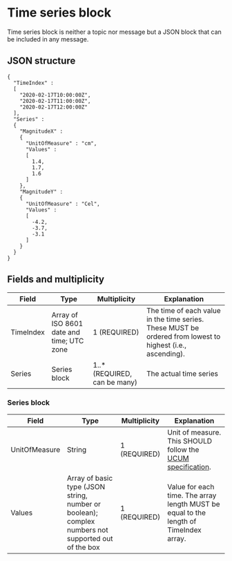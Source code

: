 # Time series block

Time series block is neither a topic nor message but a JSON block that can be included in any message.

## JSON structure

```nohighlight
{
  "TimeIndex" :
  [
    "2020-02-17T10:00:00Z",
    "2020-02-17T11:00:00Z",
    "2020-02-17T12:00:00Z"
  ],
  "Series" :
  {
    "MagnitudeX" :
    {
      "UnitOfMeasure" : "cm",
      "Values" :
      [
        1.4,
        1.7,
        1.6
      ]
    },
    "MagnitudeY" :
    {
      "UnitOfMeasure" : "Cel",
      "Values" :
      [
        -4.2,
        -3.7,
        -3.1
      ]
    }
  }
}
```


## Fields and multiplicity

| Field | Type | Multiplicity | Explanation |
|-|-|-|-|
| TimeIndex | Array of ISO 8601 date and time; UTC zone | 1 (REQUIRED) | The time of each value in the time series. These MUST be ordered from lowest to highest (i.e., ascending). |
| Series | Series block | 1..* (REQUIRED, can be many) | The actual time series |



### Series block

| Field | Type | Multiplicity | Explanation |
|-|-|-|-|
| UnitOfMeasure | String | 1 (REQUIRED) | Unit of measure. This SHOULD follow the [UCUM specification](core_ucum.md). |
| Values | Array of basic type (JSON string, number or boolean); complex numbers not supported out of the box | 1 (REQUIRED) | Value for each time. The array length MUST be equal to the length of TimeIndex array. |
